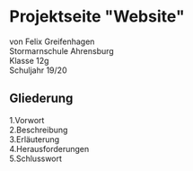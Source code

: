 # Projektseite "Website"

von Felix Greifenhagen<br>
Stormarnschule Ahrensburg<br>
Klasse 12g<br>
Schuljahr 19/20<br>

## Gliederung
1.Vorwort<br>
2.Beschreibung<br>
3.Erläuterung<br>
4.Herausforderungen<br>
5.Schlusswort<br>
